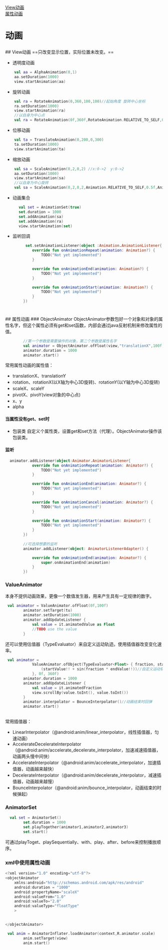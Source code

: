 [View动画](#1)   
[属性动画](#2) 


# 动画
<h3 id="1"></h3>
## View动画
==只改变显示位置，实际位置未改变。==

- 透明度动画

```kotlin
	val aa = AlphaAnimation(0,1)
	aa.setDuration(1000)
	view.startAnimation(aa)
```
- 旋转动画

```kotlin
	val ra = RotateAnimation(0,360,100,100)//起始角度 旋转中心坐标
	ra.setDuration(1000)
	view.startAnimation(ra)
	//以自身为中心点
	val ra = RotateAnimation(0f,360f,RotateAnimation.RELATIVE_TO_SELF,0.5f,RotateAnimation.RELATIVE_TO_SELF,0.5f)
```
- 位移动画

```kotlin
	val ta = TranslateAnimation(0,200,0,300)
	ta.setDuration(1000)
	view.startAnimation(ta)
```

- 缩放动画

```kotlin
	val sa = ScaleAnimation(0,2,0,2) //x:0->2  y:0->2
	aa.setDuration(1000)
	view.startAnimation(sa)
	//以自身为中心旋转
	val sa = ScaleAnimation(0,2,0,2,Animation.RELATIVE_TO_SELF,0.5f,Animation.RELATIVE_TO_SELF,0.5f)
```

- 动画集合

```kotlin
	  val set = AnimationSet(true)
      set.duration = 1000
      set.addAnimation(sa)
      set.addAnimation(ra)
      view.startAnimation(set)
```


- 监听回调

```kotlin
	     set.setAnimationListener(object :Animation.AnimationListener{
            override fun onAnimationRepeat(animation: Animation?) {
                TODO("Not yet implemented")
            }

            override fun onAnimationEnd(animation: Animation?) {
                TODO("Not yet implemented")
            }

            override fun onAnimationStart(animation: Animation?) {
                TODO("Not yet implemented")
            }
        })
        
```

<h3 id="2"></h3>
## 属性动画
### ObjectAnimator
ObjectAnimator参数包好一个对象和对象的属性名字，但这个属性必须有get和set函数，内部会通过java反射机制来修改属性的值。

```kotlin
        //第一个参数是需要操作的对象，第二个参数是属性名字
        val animator = ObjectAnimator.ofFloat(view,"translationX",100f,200f,100f)
        animator.duration = 1000
        animator.start()

```
常用属性动画的属性值：

- translationX、translationY
- rotation、rotationX(以X轴为中心3D旋转)、rotationY(以Y轴为中心3D旋转)
- scaleX、scaleY
- pivotX、pivoY(view对象的中心点)
- x、y
- alpha

#### 当属性没有get、set时

- 包装类
自定义个属性类，设置get和set方法（代理）。ObjectAnimator操作该包装类。


#### 监听

```kotlin
  animator.addListener(object:Animator.AnimatorListener{
            override fun onAnimationRepeat(animation: Animator?) {
                TODO("Not yet implemented")
            }

            override fun onAnimationEnd(animation: Animator?) {
                TODO("Not yet implemented")
            }

            override fun onAnimationCancel(animation: Animator?) {
                TODO("Not yet implemented")
            }

            override fun onAnimationStart(animation: Animator?) {
                TODO("Not yet implemented")
            }
        })
        
        //可选择想要的监听
        animator.addListener(object: AnimatorListenerAdapter() {

            override fun onAnimationEnd(animation: Animator?) {
                super.onAnimationEnd(animation)
            }
        })

```


### ValueAnimator

本身不提供动画效果，更像一个数值发生器，用来产生具有一定规律的数字。

```kotlin
 val animator = ValueAnimator.ofFloat(0f,100f)
        animator.setTarget(tu)
        animator.setDuration(1000)
        animator.addUpdateListener { 
            val value = it.animatedValue as Float
            //TODO use the value
        }
```

还可以使用估值器（TypeEvaluator）来自定义运动轨迹。使用插值器改变变化速率。


```kotlin
 val animator =
            ValueAnimator.ofObject(TypeEvaluator<Float> { fraction, startValue, endValue ->
                (startValue!! + sin(fraction * endValue!!))//自定义运动轨迹
            }, 0f, 360f)
        animator.duration = 1000
        animator.addUpdateListener {
            val value = it.animatedFraction
            view.scrollBy(value.toInt(), value.toInt())
        }
        animator.interpolator = BounceInterpolator()//动画结束时回弹
        animator.start()
       
```

常用插值器：

- LinearInterpolator（@android:anim/linear_interpolator，线性插值器，匀速动画）
- AccelerateDecelerateInterpolator（@android:anim/accelerate_decelerate_interpolator，加速减速插值器，动画两头慢中间快）  
- AccelerateInterpolator（@android:anim/accelerate_interpolator，加速插值器，动画越来越快）
- DecelerateInterpolator（@android:anim/decelerate_interpolator，减速插值器，动画越来越慢）
- BounceInterpolator（@android:anim/bounce_interpolator，动画结束的时候弹起）



### AnimatorSet

```kotlin
  val set = AnimatorSet()
        set.duration = 1000
        set.playTogether(animator1,animator2,animator3)
        set.start()

```
可通过playToget、playSequentially、with、play、after、before来控制播放顺序。

### xml中使用属性动画

```kotlin
<?xml version="1.0" encoding="utf-8"?>
<objectAnimator
    xmlns:android="http://schemas.android.com/apk/res/android"
    android:duration = "1000"
    android:propertyName="scaleX"
    android:valueFrom="1.0"
    android:valueTo="2.0"
    android:valueType="floatType"
    >
    

</objectAnimator>

 val anim = AnimatorInflater.loadAnimator(context,R.animator.scale)
        anim.setTarget(view)
        anim.start()

```

